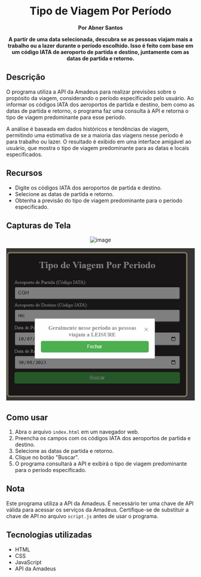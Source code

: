 <h1 align="center">Tipo de Viagem Por Período</h1>

<p align="center">
  <strong>Por Abner Santos</strong>
</p>

<p align="center">
  <strong>A partir de uma data selecionada, descubra se as pessoas viajam mais a trabalho ou a lazer durante o período escolhido. Isso é feito com base em um código IATA de aeroporto de partida e destino, juntamente com as datas de partida e retorno.</strong>
</p>

## Descrição

O programa utiliza a API da Amadeus para realizar previsões sobre o propósito da viagem, considerando o período especificado pelo usuário. Ao informar os códigos IATA dos aeroportos de partida e destino, bem como as datas de partida e retorno, o programa faz uma consulta à API e retorna o tipo de viagem predominante para esse período.

A análise é baseada em dados históricos e tendências de viagem, permitindo uma estimativa de se a maioria das viagens nesse período é para trabalho ou lazer. O resultado é exibido em uma interface amigável ao usuário, que mostra o tipo de viagem predominante para as datas e locais especificados.

## Recursos

- Digite os códigos IATA dos aeroportos de partida e destino.
- Selecione as datas de partida e retorno.
- Obtenha a previsão do tipo de viagem predominante para o período especificado.

## Capturas de Tela

<section align="center">
  
![image](https://github.com/AbnerSantosss/motivoDeViajens/assets/107922389/b500c427-78c7-4643-a158-67cfd23a62a0)

![Alt text](image.png)

</section>

## Como usar

1. Abra o arquivo `index.html` em um navegador web.
2. Preencha os campos com os códigos IATA dos aeroportos de partida e destino.
3. Selecione as datas de partida e retorno.
4. Clique no botão "Buscar".
5. O programa consultará a API e exibirá o tipo de viagem predominante para o período especificado.

## Nota

Este programa utiliza a API da Amadeus. É necessário ter uma chave de API válida para acessar os serviços da Amadeus. Certifique-se de substituir a chave de API no arquivo `script.js` antes de usar o programa.

## Tecnologias utilizadas

- HTML
- CSS
- JavaScript
- API da Amadeus


